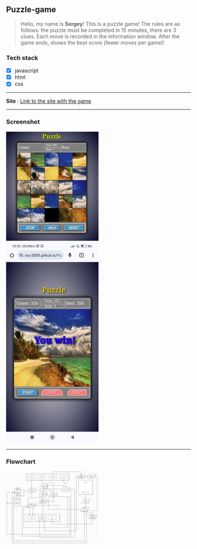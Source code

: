 ## Puzzle-game
>Hello, my name is **Sergey**! This is a puzzle game! The rules are as follows: the puzzle must be completed in 15 minutes, there are 3 clues. Each move is recorded in the information window. After the game ends, shows the best score (fewer moves per game)!

### Tech stack
* [X] javascript
* [X] html
* [X] css
___
**Site** :
[Link to the site with the game](https://rss-2000.github.io/Puzzle-game/)
___
### Screenshot
 <img src="./images/image-game.png" width="50%">
 <img src="./images/image-mobil.jpg" width="50%">

___
### Flowchart

 <img src="./images/drow-model.jpg" width="50%">
